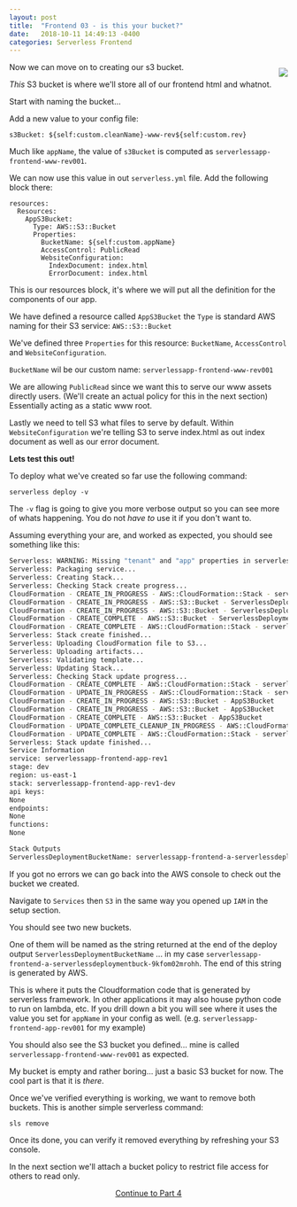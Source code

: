 ```yaml
---
layout: post
title:  "Frontend 03 - is this your bucket?"
date:   2018-10-11 14:49:13 -0400
categories: Serverless Frontend
---
```

<img style="float: right; padding:10px 0 10px 10px" src="/images/bucket.jpg">
Now we can move on to creating our s3 bucket. 

_This_ S3 bucket is where we'll store all of our frontend html and whatnot.

Start with naming the bucket... 

Add a new value to your config file:

```
s3Bucket: ${self:custom.cleanName}-www-rev${self:custom.rev}
```

Much like `appName`, the value of `s3Bucket` is computed as `serverlessapp-frontend-www-rev001`.

We can now use this value in out `serverless.yml` file.  Add the following block there:

```
resources:
  Resources:
    AppS3Bucket:
      Type: AWS::S3::Bucket
      Properties:
        BucketName: ${self:custom.appName}
        AccessControl: PublicRead
        WebsiteConfiguration:
          IndexDocument: index.html
          ErrorDocument: index.html
```

This is our resources block, it's where we will put all the definition for the components of our app.

We have defined a resource called `AppS3Bucket`  the `Type` is standard AWS naming for their S3 service: `AWS::S3::Bucket`

We've defined three `Properties` for this resource: `BucketName`, `AccessControl` and `WebsiteConfiguration`. 

`BucketName` wil be our custom name: `serverlessapp-frontend-www-rev001`

We are allowing `PublicRead` since we want this to serve our www assets directly users. (We'll create an actual policy for this in the next section) Essentially acting as a static www root.

Lastly we need to tell S3 what files to serve by default. Within `WebsiteConfiguration` we're telling S3 to serve index.html as out index document as well as our error document. 

**Lets test this out!**

To deploy what we've created so far use the following command:

`serverless deploy -v`

The `-v` flag is going to give you more verbose output so you can see more of whats happening. You do not _have to_ use it if you don't want to.

Assuming everything your are, and worked as expected, you should see something like this:

```bash
Serverless: WARNING: Missing "tenant" and "app" properties in serverless.yml. Without these properties, you can not publish the service to the Serverless Platform.
Serverless: Packaging service...
Serverless: Creating Stack...
Serverless: Checking Stack create progress...
CloudFormation - CREATE_IN_PROGRESS - AWS::CloudFormation::Stack - serverlessapp-frontend-app-rev1-dev
CloudFormation - CREATE_IN_PROGRESS - AWS::S3::Bucket - ServerlessDeploymentBucket
CloudFormation - CREATE_IN_PROGRESS - AWS::S3::Bucket - ServerlessDeploymentBucket
CloudFormation - CREATE_COMPLETE - AWS::S3::Bucket - ServerlessDeploymentBucket
CloudFormation - CREATE_COMPLETE - AWS::CloudFormation::Stack - serverlessapp-frontend-app-rev1-dev
Serverless: Stack create finished...
Serverless: Uploading CloudFormation file to S3...
Serverless: Uploading artifacts...
Serverless: Validating template...
Serverless: Updating Stack...
Serverless: Checking Stack update progress...
CloudFormation - CREATE_COMPLETE - AWS::CloudFormation::Stack - serverlessapp-frontend-app-rev1-dev
CloudFormation - UPDATE_IN_PROGRESS - AWS::CloudFormation::Stack - serverlessapp-frontend-app-rev1-dev
CloudFormation - CREATE_IN_PROGRESS - AWS::S3::Bucket - AppS3Bucket
CloudFormation - CREATE_IN_PROGRESS - AWS::S3::Bucket - AppS3Bucket
CloudFormation - CREATE_COMPLETE - AWS::S3::Bucket - AppS3Bucket
CloudFormation - UPDATE_COMPLETE_CLEANUP_IN_PROGRESS - AWS::CloudFormation::Stack - serverlessapp-frontend-app-rev1-dev
CloudFormation - UPDATE_COMPLETE - AWS::CloudFormation::Stack - serverlessapp-frontend-app-rev1-dev
Serverless: Stack update finished...
Service Information
service: serverlessapp-frontend-app-rev1
stage: dev
region: us-east-1
stack: serverlessapp-frontend-app-rev1-dev
api keys:
None
endpoints:
None
functions:
None

Stack Outputs
ServerlessDeploymentBucketName: serverlessapp-frontend-a-serverlessdeploymentbuck-9kfom02mrohh
```

If you got no errors we can go back into the AWS console to check out the bucket we created.

Navigate to `Services` then `S3` in the same way you opened up `IAM` in the setup section.

You should see two new buckets.

One of them will be named as the string returned at the end of the deploy output `ServerlessDeploymentBucketName`  ... in my case `serverlessapp-frontend-a-serverlessdeploymentbuck-9kfom02mrohh`. The end of this string is generated by AWS.

This is where it puts the Cloudformation code that is generated by serverless framework. In other applications it may also house python code to run on lambda, etc. If you drill down a bit you will see where it uses the value you set for `appName` in your config as well. (e.g. `serverlessapp-frontend-app-rev001` for my example)

You should also see the S3 bucket you defined... mine is called `serverlessapp-frontend-www-rev001` as expected. 

My bucket is empty and rather boring... just a basic S3 bucket for now. The cool part is that it is _there_.

Once we've verified everything is working, we want to remove both buckets. This is another simple serverless command:

```
sls remove
```

Once its done, you can verify it removed everything by refreshing your S3 console.

In the next section we'll attach a bucket policy to restrict file access for others to read only.

<p align="center"><a href="/serverless/frontend/2018/10/11/04-something-something-security.html">Continue to Part 4</a></p>
